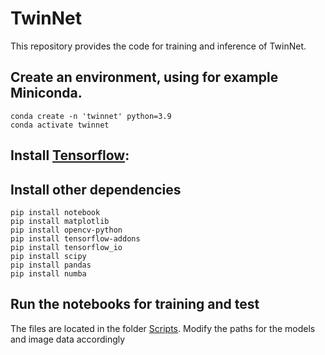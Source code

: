 # TwinNet

This repository provides the code for training and inference of TwinNet.

## Create an environment, using for example Miniconda. 

```
conda create -n 'twinnet' python=3.9
conda activate twinnet
```
## Install  [Tensorflow](https://www.tensorflow.org/install/pip#linux_1):


## Install other dependencies

```
pip install notebook
pip install matplotlib
pip install opencv-python
pip install tensorflow-addons
pip install tensorflow_io
pip install scipy
pip install pandas
pip install numba
```

## Run the notebooks for training and test 

The files are located in the folder [Scripts](https://github.com/mueller-lab/TwinNet/tree/main/Scripts). 
Modify the paths for the models and image data accordingly

